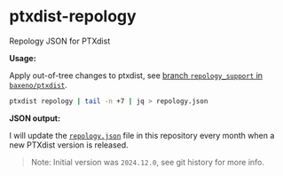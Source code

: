 # ptxdist-repology

Repology JSON for PTXdist

**Usage:**

Apply out-of-tree changes to ptxdist, see [branch `repology_support` in `baxeno/ptxdist`](https://github.com/baxeno/ptxdist/tree/repology_support).

```bash
ptxdist repology | tail -n +7 | jq > repology.json
```

**JSON output:**

I will update the [`repology.json`](https://github.com/baxeno/ptxdist-repology/blob/main/repology.json) file in this repository every month when a new PTXdist version is released.

> Note: Initial version was `2024.12.0`, see git history for more info.

